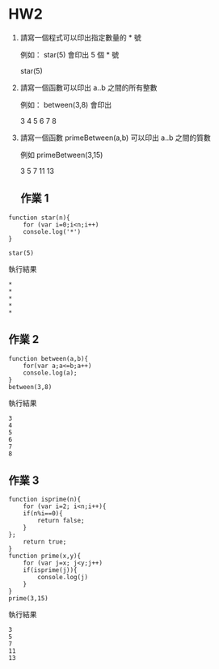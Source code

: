 # HW2
1. 請寫一個程式可以印出指定數量的 * 號

   例如： star(5) 會印出 5 個 * 號

   star(5)

2. 請寫一個函數可以印出 a..b 之間的所有整數

   例如： between(3,8) 會印出

   3 4 5 6 7 8

3. 請寫一個函數 primeBetween(a,b) 可以印出 a..b 之間的質數

   例如 primeBetween(3,15)

   3 5 7 11 13

   ## 作業 1
```
function star(n){
    for (var i=0;i<n;i++)
    console.log('*')
}

star(5)
```
執行結果
```
*
*
*
*
*
```

## 作業 2
```
function between(a,b){
    for(var a;a<=b;a++)
    console.log(a);
}
between(3,8)
```
執行結果
```
3
4
5
6
7
8
```
## 作業 3
```
function isprime(n){
    for (var i=2; i<n;i++){
    if(n%i==0){
        return false;
    }
};
    return true;
}
function prime(x,y){
    for (var j=x; j<y;j++)
    if(isprime(j)){
        console.log(j)
    }
}
prime(3,15)
```
執行結果

```
3
5
7
11
13
```